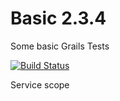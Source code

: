 Basic 2.3.4
===========

Some basic Grails Tests

[![Build Status](https://travis-ci.org/fabiooshiro/basic2_3_4.svg?branch=master)](https://travis-ci.org/fabiooshiro/basic2_3_4)

Service scope
